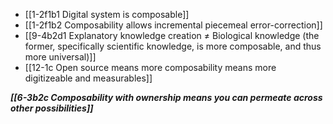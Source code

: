 - [[1-2f1b1 Digital system is composable]]
- [[1-2f1b2 Composability allows incremental piecemeal error-correction]]
- [[9-4b2d1 Explanatory knowledge creation ≠ Biological knowledge (the former, specifically scientific knowledge, is more composable, and thus more universal)]]
- [[12-1c Open source means more composability means more digitizeable and measurables]]

***[[6-3b2c Composability with ownership means you can permeate across other possibilities]]***
